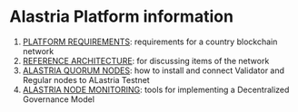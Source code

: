 # Alastria Platform information

1. [PLATFORM REQUIREMENTS](Requirements/Platform-requirements.md): requirements for a country blockchain network
2. [REFERENCE ARCHITECTURE](Requirements/Reference-architecture.md): for discussing items of the network
3. [ALASTRIA QUORUM NODES](https://github.com/alastria/alastria-node): how to install and connect Validator and Regular nodes to ALastria Testnet
4. [ALASTRIA NODE MONITORING](https://github.com/alastria/monitor): tools for implementing a Decentralized Governance Model
